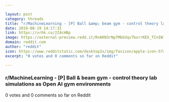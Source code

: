 ```yaml
---

layout: post
category: threads
title: "r/MachineLearning - [P] Ball &amp; beam gym - control theory lab simulations as Open AI gym environments"
date: 2019-08-19 14:17:31
link: https://vrhk.co/2Z4cHBp
image: https://external-preview.redd.it/Rn6KN3rNp7MbGVqv7bxrrKEh_TCnIW1wS18ppmGgIjQ.jpg?auto=webp&s=692c1e0d11650f810810cdbb50a4de32e4ba750d
domain: reddit.com
author: "reddit"
icon: https://www.redditstatic.com/desktop2x/img/favicon/apple-icon-57x57.png
excerpt: "0 votes and 0 comments so far on Reddit"

---
```


### r/MachineLearning - [P] Ball &amp; beam gym - control theory lab simulations as Open AI gym environments

0 votes and 0 comments so far on Reddit